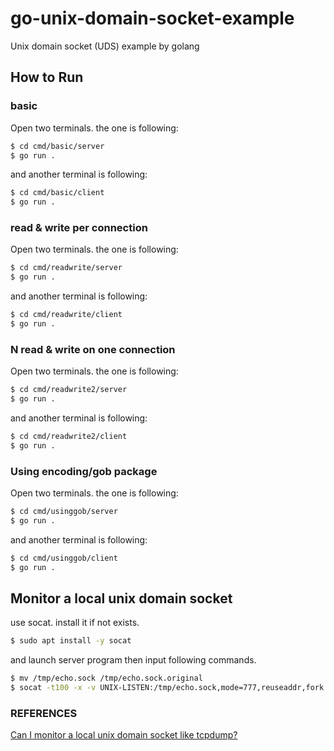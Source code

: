 # go-unix-domain-socket-example
Unix domain socket (UDS) example by golang

## How to Run

### basic

Open two terminals. the one is following:

```sh
$ cd cmd/basic/server
$ go run .
```

and another terminal is following:

```sh
$ cd cmd/basic/client
$ go run .
```

### read & write per connection

Open two terminals. the one is following:

```sh
$ cd cmd/readwrite/server
$ go run .
```

and another terminal is following:

```sh
$ cd cmd/readwrite/client
$ go run .
```

### N read & write on one connection

Open two terminals. the one is following:

```sh
$ cd cmd/readwrite2/server
$ go run .
```

and another terminal is following:

```sh
$ cd cmd/readwrite2/client
$ go run .
```

### Using encoding/gob package

Open two terminals. the one is following:

```sh
$ cd cmd/usinggob/server
$ go run .
```

and another terminal is following:

```sh
$ cd cmd/usinggob/client
$ go run .
```

## Monitor a local unix domain socket

use socat. install it if not exists.

```sh
$ sudo apt install -y socat
```

and launch server program then input following commands.

```sh
$ mv /tmp/echo.sock /tmp/echo.sock.original
$ socat -t100 -x -v UNIX-LISTEN:/tmp/echo.sock,mode=777,reuseaddr,fork UNIX-CONNECT:/tmp/echo.sock.original
```

### REFERENCES

[Can I monitor a local unix domain socket like tcpdump?](https://superuser.com/questions/484671/can-i-monitor-a-local-unix-domain-socket-like-tcpdump)

